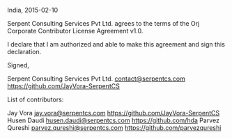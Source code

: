 India, 2015-02-10

Serpent Consulting Services Pvt Ltd. agrees to the terms of the Orj Corporate Contributor License Agreement v1.0.

I declare that I am authorized and able to make this agreement and sign this declaration.

Signed,

Serpent Consulting Services Pvt Ltd. contact@serpentcs.com https://github.com/JayVora-SerpentCS

List of contributors:

Jay Vora jay.vora@serpentcs.com https://github.com/JayVora-SerpentCS
Husen Daudi husen.daudi@serpentcs.com https://github.com/hda
Parvez Qureshi parvez.qureshi@serpentcs.com https://github.com/parvezqureshi
